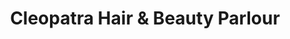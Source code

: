 ---
title: "Cleopatra Hair & Beauty Parlour"
url: /greenford/cleopatra-hair-and-beauty-parlour/
shop: beauty
---